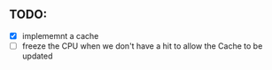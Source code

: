 ## TODO:
- [x] implememnt a cache
- [ ] freeze the CPU when we don't have a hit to allow the Cache to be updated
